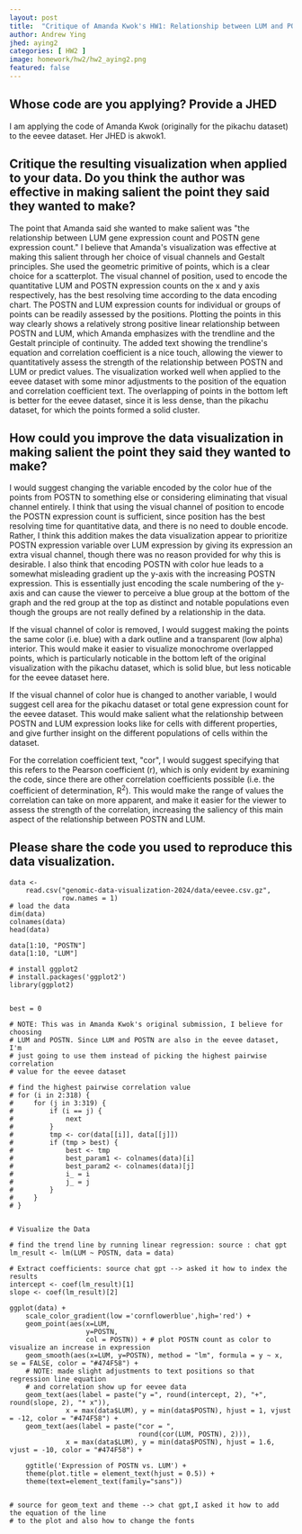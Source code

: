 ```yaml
---
layout: post
title:  "Critique of Amanda Kwok's HW1: Relationship between LUM and POSTN Expression"
author: Andrew Ying
jhed: aying2
categories: [ HW2 ]
image: homework/hw2/hw2_aying2.png
featured: false
---
```


## Whose code are you applying? Provide a JHED
I am applying the code of Amanda Kwok (originally for the pikachu dataset) to the eevee dataset. Her JHED is akwok1.

## Critique the resulting visualization when applied to your data. Do you think the author was effective in making salient the point they said they wanted to make?

The point that Amanda said she wanted to make salient was "the relationship between LUM gene expression count and POSTN gene expression count." I believe that Amanda's visualization was effective at making this salient through her choice of visual channels and Gestalt principles. She used the geometric primitive of points, which is a clear choice for a scatterplot. The visual channel of position, used to encode the quantitative LUM and POSTN expression counts on the x and y axis respectively, has the best resolving time according to the data encoding chart. The POSTN and LUM expression counts for individual or groups of points can be readily assessed by the positions. Plotting the points in this way clearly shows a relatively strong positive linear relationship between POSTN and LUM, which Amanda emphasizes with the trendline and the Gestalt principle of continuity. The added text showing the trendline's equation and correlation coefficient is a nice touch, allowing the viewer to quantitatively assess the strength of the relationship between POSTN and LUM or predict values. The visualization worked well when applied to the eevee dataset with some minor adjustments to the position of the equation and correlation coefficient text. The overlapping of points in the bottom left is better for the eevee dataset, since it is less dense, than the pikachu dataset, for which the points formed a solid cluster.

## How could you improve the data visualization in making salient the point they said they wanted to make? 
I would suggest changing the variable encoded by the color hue of the points from POSTN to something else or considering eliminating that visual channel entirely. I think that using the visual channel of position to encode the POSTN expression count is sufficient, since position has the best resolving time for quantitative data, and there is no need to double encode. Rather, I think this addition makes the data visualization appear to prioritize POSTN expression variable over LUM expression by giving its expression an extra visual channel, though there was no reason provided for why this is desirable. I also think that encoding POSTN with color hue leads to a somewhat misleading gradient up the y-axis with the increasing POSTN expression. This is essentially just encoding the scale numbering of the y-axis and can cause the viewer to perceive a blue group at the bottom of the graph and the red group at the top as distinct and notable populations even though the groups are not really defined by a relationship in the data.

If the visual channel of color is removed, I would suggest making the points the same color (i.e. blue) with a dark outline and a transparent (low alpha) interior. This would make it easier to visualize monochrome overlapped points, which is particularly noticable in the bottom left of the original visualization with the pikachu dataset, which is solid blue, but less noticable for the eevee dataset here.

If the visual channel of color hue is changed to another variable, I would suggest cell area for the pikachu dataset or total gene expression count for the eevee dataset. This would make salient what the relationship between POSTN and LUM expression looks like for cells with different properties, and give further insight on the different populations of cells within the dataset.

For the correlation coefficient text, "cor", I would suggest specifying that this refers to the Pearson coefficient (r), which is only evident by examining the code, since there are other correlation coefficients possible (i.e. the coefficient of determination, R<sup>2</sup>). This would make the range of values the correlation can take on more apparent, and make it easier for the viewer to assess the strength of the correlation, increasing the saliency of this main aspect of the relationship between POSTN and LUM.


## Please share the code you used to reproduce this data visualization.
```{r}
data <-
    read.csv("genomic-data-visualization-2024/data/eevee.csv.gz",
             row.names = 1)
# load the data
dim(data)
colnames(data)
head(data)

data[1:10, "POSTN"]
data[1:10, "LUM"]

# install ggplot2
# install.packages('ggplot2')
library(ggplot2)


best = 0

# NOTE: This was in Amanda Kwok's original submission, I believe for choosing
# LUM and POSTN. Since LUM and POSTN are also in the eevee dataset, I'm
# just going to use them instead of picking the highest pairwise correlation
# value for the eevee dataset

# find the highest pairwise correlation value
# for (i in 2:318) {
#     for (j in 3:319) {
#         if (i == j) {
#             next
#         }
#         tmp <- cor(data[[i]], data[[j]])
#         if (tmp > best) {
#             best <- tmp
#             best_param1 <- colnames(data)[i]
#             best_param2 <- colnames(data)[j]
#             i_ = i
#             j_ = j
#         }
#     }
# }


# Visualize the Data

# find the trend line by running linear regression: source : chat gpt
lm_result <- lm(LUM ~ POSTN, data = data)

# Extract coefficients: source chat gpt --> asked it how to index the results
intercept <- coef(lm_result)[1]
slope <- coef(lm_result)[2]

ggplot(data) +
    scale_color_gradient(low ='cornflowerblue',high='red') + 
    geom_point(aes(x=LUM, 
                   y=POSTN,
                   col = POSTN)) + # plot POSTN count as color to visualize an increase in expression
    geom_smooth(aes(x=LUM, y=POSTN), method = "lm", formula = y ~ x, se = FALSE, color = "#474F58") +
    # NOTE: made slight adjustments to text positions so that regression line equation
    # and correlation show up for eevee data
    geom_text(aes(label = paste("y =", round(intercept, 2), "+", round(slope, 2), "* x")),
              x = max(data$LUM), y = min(data$POSTN), hjust = 1, vjust = -12, color = "#474F58") +
    geom_text(aes(label = paste("cor = ", 
                                round(cor(LUM, POSTN), 2))),
              x = max(data$LUM), y = min(data$POSTN), hjust = 1.6, vjust = -10, color = "#474F58") +
    
    ggtitle('Expression of POSTN vs. LUM') + 
    theme(plot.title = element_text(hjust = 0.5)) +
    theme(text=element_text(family="sans")) 


# source for geom_text and theme --> chat gpt,I asked it how to add the equation of the line
# to the plot and also how to change the fonts

```